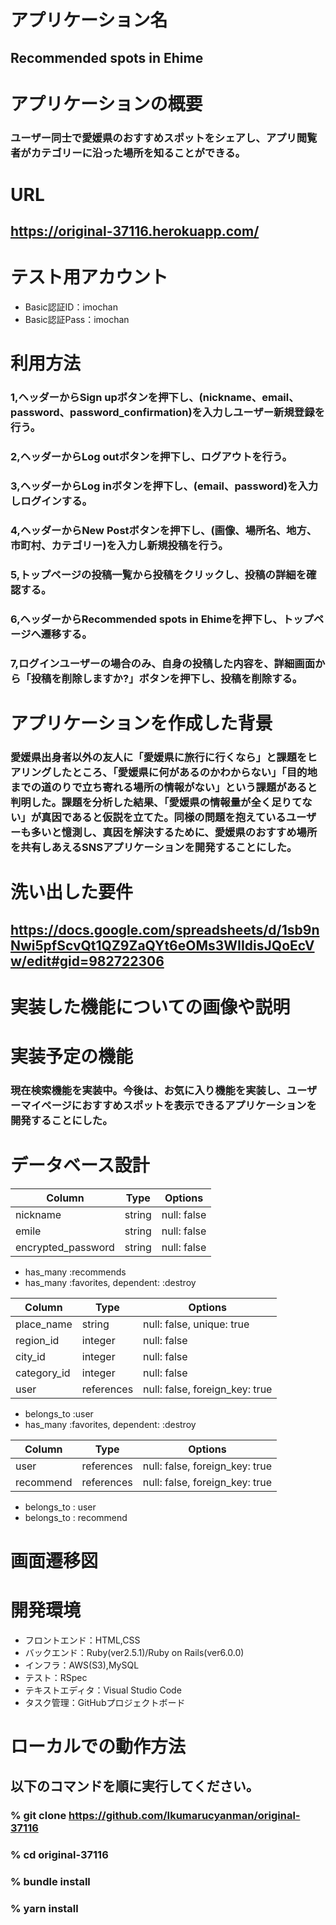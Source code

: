 
# アプリケーション名
## Recommended spots in Ehime


# アプリケーションの概要
### ユーザー同士で愛媛県のおすすめスポットをシェアし、アプリ閲覧者がカテゴリーに沿った場所を知ることができる。


# URL
## https://original-37116.herokuapp.com/


# テスト用アカウント
* Basic認証ID：imochan
* Basic認証Pass：imochan


# 利用方法
### 1,ヘッダーからSign upボタンを押下し、(nickname、email、password、password_confirmation)を入力しユーザー新規登録を行う。
### 2,ヘッダーからLog outボタンを押下し、ログアウトを行う。
### 3,ヘッダーからLog inボタンを押下し、(email、password)を入力しログインする。
### 4,ヘッダーからNew Postボタンを押下し、(画像、場所名、地方、市町村、カテゴリー)を入力し新規投稿を行う。
### 5,トップページの投稿一覧から投稿をクリックし、投稿の詳細を確認する。
### 6,ヘッダーからRecommended spots in Ehimeを押下し、トップページへ遷移する。
### 7,ログインユーザーの場合のみ、自身の投稿した内容を、詳細画面から「投稿を削除しますか?」ボタンを押下し、投稿を削除する。


# アプリケーションを作成した背景
### 愛媛県出身者以外の友人に「愛媛県に旅行に行くなら」と課題をヒアリングしたところ、「愛媛県に何があるのかわからない」「目的地までの道のりで立ち寄れる場所の情報がない」という課題があると判明した。課題を分析した結果、「愛媛県の情報量が全く足りてない」が真因であると仮説を立てた。同様の問題を抱えているユーザーも多いと憶測し、真因を解決するために、愛媛県のおすすめ場所を共有しあえるSNSアプリケーションを開発することにした。


# 洗い出した要件
## https://docs.google.com/spreadsheets/d/1sb9nNwi5pfScvQt1QZ9ZaQYt6eOMs3WIIdisJQoEcVw/edit#gid=982722306


# 実装した機能についての画像や説明
##

# 実装予定の機能
### 現在検索機能を実装中。今後は、お気に入り機能を実装し、ユーザーマイページにおすすめスポットを表示できるアプリケーションを開発することにした。


# データベース設計

<!-- users テーブル -->

| Column             | Type   | Options     |
| ------------------ | ------ | ----------- |
| nickname           | string | null: false |
| emile              | string | null: false |
| encrypted_password | string | null: false |

<!-- Association -->

- has_many :recommends
- has_many :favorites, dependent: :destroy

<!-- recommends テーブル -->

| Column      | Type       | Options                        |
| ----------- | ---------- | ------------------------------ |
| place_name  | string     | null: false, unique: true      |
| region_id   | integer    | null: false                    |
| city_id     | integer    | null: false                    |
| category_id | integer    | null: false                    |
| user        | references | null: false, foreign_key: true |

<!-- Association -->

- belongs_to :user
- has_many :favorites, dependent: :destroy

<!-- favorites テーブル -->

| Column    | Type       | Options                        |
| --------- | ---------- | ------------------------------ |
| user      | references | null: false, foreign_key: true |
| recommend | references | null: false, foreign_key: true |

<!-- Association -->

- belongs_to : user
- belongs_to : recommend

# 画面遷移図


# 開発環境
* フロントエンド：HTML,CSS
* バックエンド：Ruby(ver2.5.1)/Ruby on Rails(ver6.0.0)
* インフラ：AWS(S3),MySQL
* テスト：RSpec
* テキストエディタ：Visual Studio Code
* タスク管理：GitHubプロジェクトボード


# ローカルでの動作方法
## 以下のコマンドを順に実行してください。
### % git clone https://github.com/Ikumarucyanman/original-37116
### % cd original-37116
### % bundle install
### % yarn install